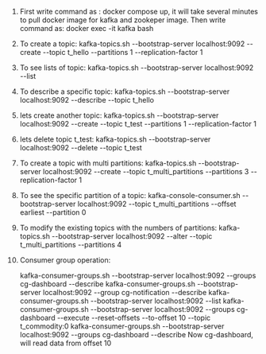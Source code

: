 1. First write command as : docker compose up, it will take several minutes to pull docker image for kafka and zookeper image.
   Then write command as:  docker exec -it kafka bash

2. To create a topic: kafka-topics.sh --bootstrap-server localhost:9092 --create --topic t_hello --partitions 1 --replication-factor 1

3. To see lists of topic: kafka-topics.sh --bootstrap-server localhost:9092 --list

4. To describe a specific topic: kafka-topics.sh --bootstrap-server localhost:9092 --describe --topic t_hello

5. lets create another topic: kafka-topics.sh --bootstrap-server localhost:9092 --create --topic t_test --partitions 1 --replication-factor 1

6. lets delete topic t_test: kafka-topics.sh --bootstrap-server localhost:9092 --delete --topic t_test

7. To create a topic with multi partitions: kafka-topics.sh --bootstrap-server localhost:9092 --create --topic t_multi_partitions --partitions 3 --replication-factor 1

8. To see the specific partition of a topic: kafka-console-consumer.sh --bootstrap-server localhost:9092 --topic t_multi_partitions --offset earliest --partition 0

9. To modify the existing topics with the numbers of partitions: kafka-topics.sh --bootstrap-server localhost:9092 --alter --topic t_multi_partitions --partitions 4

10. Consumer group operation: 

    kafka-consumer-groups.sh --bootstrap-server localhost:9092 --groups cg-dashboard --describe
    kafka-consumer-groups.sh --bootstrap-server localhost:9092 --group cg-notification --describe
    kafka-consumer-groups.sh --bootstrap-server localhost:9092 --list
    kafka-consumer-groups.sh --bootstrap-server localhost:9092 --groups cg-dashboard --execute --reset-offsets --to-offset 10 --topic t_commodity:0
    kafka-consumer-groups.sh --bootstrap-server localhost:9092 --groups cg-dashboard --describe
    Now cg-dashboard, will read data from offset 10
